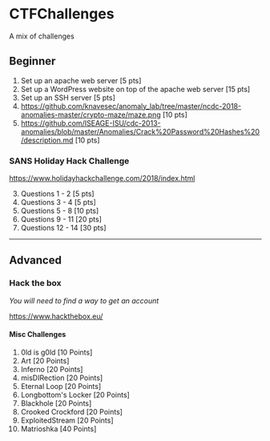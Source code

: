 # CTFChallenges
A mix of challenges

## Beginner

1. Set up an apache web server [5 pts]
2. Set up a WordPress website on top of the apache web server [15 pts]
3. Set up an SSH server [5 pts]
3. https://github.com/knavesec/anomaly_lab/tree/master/ncdc-2018-anomalies-master/crypto-maze/maze.png [10 pts]
4. https://github.com/ISEAGE-ISU/cdc-2013-anomalies/blob/master/Anomalies/Crack%20Password%20Hashes%20/description.md [10 pts]


###  SANS Holiday Hack Challenge
https://www.holidayhackchallenge.com/2018/index.html

3. Questions 1 - 2 [5 pts]
4. Questions 3 - 4 [5 pts]
5. Questions 5 - 8 [10 pts]
6. Questions 9 - 11 [20 pts]
7. Questions 12 - 14 [30 pts]

-----
## Advanced 

### Hack the box

*You will need to find a way to get an account*

https://www.hackthebox.eu/

#### Misc Challenges

1. 0ld is g0ld [10 Points]
2. Art [20 Points]
3. Inferno [20 Points]
4. misDIRection [20 Points]
5. Eternal Loop [20 Points]
6. Longbottom's Locker [20 Points]
7. Blackhole [20 Points]
8. Crooked Crockford [20 Points]
9. ExploitedStream [20 Points]
10. Matrioshka [40 Points]
